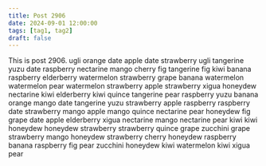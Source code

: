 ```yaml
---
title: Post 2906
date: 2024-09-01 12:00:00
tags: [tag1, tag2]
draft: false
---
```

This is post 2906.
ugli
orange
date
apple
date
strawberry
ugli
tangerine
yuzu
date
raspberry
nectarine
mango
cherry
fig
tangerine
fig
kiwi
banana
raspberry
elderberry
watermelon
strawberry
grape
banana
watermelon
watermelon
pear
watermelon
strawberry
apple
strawberry
xigua
honeydew
nectarine
kiwi
elderberry
kiwi
quince
tangerine
pear
raspberry
yuzu
banana
orange
mango
date
tangerine
yuzu
strawberry
apple
raspberry
raspberry
date
strawberry
mango
apple
mango
quince
nectarine
pear
honeydew
fig
grape
date
apple
elderberry
xigua
nectarine
mango
nectarine
pear
kiwi
kiwi
honeydew
honeydew
strawberry
strawberry
quince
grape
zucchini
grape
strawberry
mango
honeydew
strawberry
cherry
honeydew
raspberry
banana
raspberry
fig
pear
zucchini
honeydew
kiwi
watermelon
kiwi
xigua
pear
